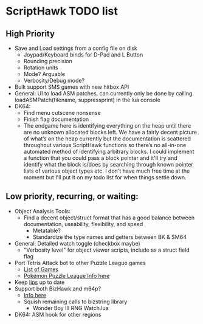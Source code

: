 # ScriptHawk TODO list
## High Priority
- Save and Load settings from a config file on disk
	- Joypad/Keyboard binds for D-Pad and L Button
	- Rounding precision
	- Rotation units
	- Mode? Arguable
	- Verbosity/Debug mode?
- Bulk support SMS games with new hitbox API
- General: UI to load ASM patches, can currently only be done by calling loadASMPatch(filename, suppressprint) in the lua console
- DK64:
	- Find menu cutscene nonsense
	- Finish flag documentation
	- The endgame here is identifying everything on the heap until there are no unknown allocated blocks left. We have a fairly decent picture of what’s on the heap currently but the documentation is scattered throughout various ScriptHawk functions so there’s no all-in-one automated method of identifying arbitrary blocks. I could implement a function that you could pass a block pointer and it'll try and identify what the block is/does by searching through known pointer lists of various object types etc. I don't have much free time at the moment but I'll put it on my todo list for when things settle down.

## Low priority, recurring, or waiting:
- Object Analysis Tools:
	- Find a decent object/struct format that has a good balance between documentation, useability, flexibility, and speed
		- Metatable?
		- Standardize the type names and getters between BK & SM64
- General: Detailed watch toggle (checkbox maybe)
	- "Verbosity level" for object viewer scripts, include as a struct field flag
- Port Tetris Attack bot to other Puzzle League games
	- [List of Games](http://www.speedrun.com/puzzle_league)
	- [Pokémon Puzzle League Info here](https://github.com/mupen64plus/mupen64plus-user-issues/issues/567)
- Keep [lips](https://github.com/notwa/lips) up to date
- Support both BizHawk and m64p?
	- [Info here](https://github.com/notwa/mm/commit/90d30e218f3128fb130e54bd8662527bdd73f40f)
	- Squish remaining calls to bizstring library
		- Wonder Boy III RNG Watch.lua
- DK64: ASM hook for other regions